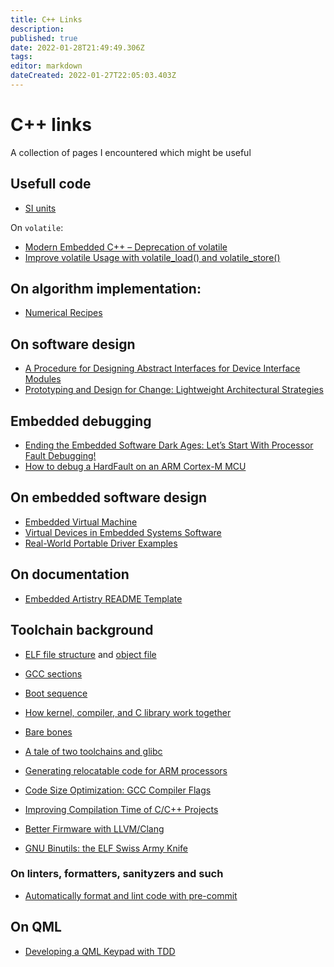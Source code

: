 ```yaml
---
title: C++ Links
description: 
published: true
date: 2022-01-28T21:49:49.306Z
tags: 
editor: markdown
dateCreated: 2022-01-27T22:05:03.403Z
---
```


# C++ links

A collection of pages I encountered which might be useful

## Usefull code
* [SI units](https://github.com/bernedom/SI)



On `volatile`:
* [Modern Embedded C++ – Deprecation of volatile](https://blog.feabhas.com/2021/05/modern-embedded-c-deprecation-of-volatile/#more-3495)
* [Improve volatile Usage with volatile_load() and volatile_store()](https://embeddedartistry.com/blog/2019/03/11/improve-volatile-usage-with-volatile_load-and-volatile_store/)



## On algorithm implementation:
* [Numerical Recipes](http://numerical.recipes/)

## On software design
* [A Procedure for Designing Abstract Interfaces for Device Interface Modules](https://embeddedartistry.com/fieldatlas/a-procedure-for-designing-abstract-interfaces-for-device-interface-modules/)
* [Prototyping and Design for Change: Lightweight Architectural Strategies](https://embeddedartistry.com/blog/2020/01/20/prototyping-for-portability-lightweight-architectural-strategies/)

## Embedded debugging

* [Ending the Embedded Software Dark Ages: Let’s Start With Processor Fault Debugging!](https://embeddedartistry.com/blog/2021/01/11/hard-fault-debugging/)
* [How to debug a HardFault on an ARM Cortex-M MCU](https://interrupt.memfault.com/blog/cortex-m-fault-debug?query=hardfault)

## On embedded software design

* [Embedded Virtual Machine](https://github.com/embvm)
* [Virtual Devices in Embedded Systems Software](https://embeddedartistry.com/blog/2020/08/03/virtual-devices-in-embedded-systems-software/)
* [Real-World Portable Driver Examples](https://embeddedartistry.com/blog/2020/11/23/real-world-portable-driver-examples/)

## On documentation

* [Embedded Artistry README Template](https://embeddedartistry.com/blog/2017/11/30/embedded-artistry-readme-template/)

## Toolchain background

* [ELF file structure](https://wiki.osdev.org/ELF) and [object file](https://en.wikipedia.org/wiki/Object_file)
* [GCC sections](https://gcc.gnu.org/onlinedocs/gccint/Sections.html)
* [Boot sequence](https://wiki.osdev.org/Boot_sequence)
* [How kernel, compiler, and C library work together](https://wiki.osdev.org/How_kernel,_compiler,_and_C_library_work_together)
* [Bare bones](https://wiki.osdev.org/Bare_bones)
* [A tale of two toolchains and glibc](https://www.collabora.com/news-and-blog/blog/2021/09/30/a-tale-of-two-toolchains-and-glibc/)
* [Generating relocatable code for ARM processors](https://blog.llvm.org/posts/2021-10-01-generating-relocatable-code-for-arm-processors/)

* [Code Size Optimization: GCC Compiler Flags](https://interrupt.memfault.com/blog/code-size-optimization-gcc-flags?query=improving%20compilation%20time)
* [Improving Compilation Time of C/C++ Projects](https://interrupt.memfault.com/blog/improving-compilation-times-c-cpp-projects?query=improving%20compilation%20time)
* [Better Firmware with LLVM/Clang](https://interrupt.memfault.com/blog/arm-cortexm-with-llvm-clang?query=better%20firmware%20with%20llvm)
* [GNU Binutils: the ELF Swiss Army Knife](https://interrupt.memfault.com/blog/gnu-binutils?query=gnu%20binutil)

### On linters, formatters, sanityzers and such

* [Automatically format and lint code with pre-commit](https://interrupt.memfault.com/blog/pre-commit?query=automatically%20format%20and%20lint)

## On QML

* [Developing a QML Keypad with TDD](https://embeddeduse.com/2021/11/18/developing-a-qml-keypad-with-tdd/)

